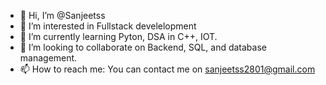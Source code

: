 - 👋 Hi, I’m @Sanjeetss
- 👀 I’m interested in Fullstack develelopment
- 🌱 I’m currently learning Pyton, DSA in C++, IOT.
- 💞️ I’m looking to collaborate on Backend, SQL, and database management.
- 📫 How to reach me: You can contact me on sanjeetss2801@gmail.com

<!---
Sanjeetss/Sanjeetss is a ✨ special ✨ repository because its `README.md` (this file) appears on your GitHub profile.
You can click the Preview link to take a look at your changes.
--->
